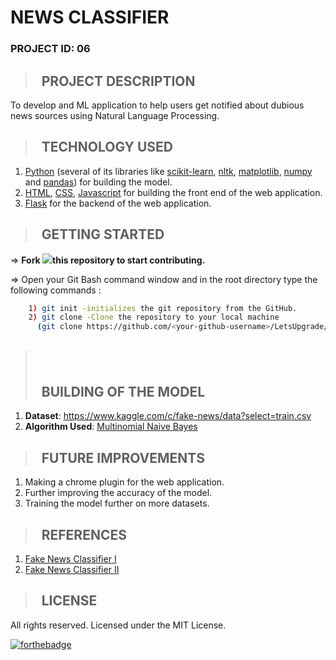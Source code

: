 # **NEWS CLASSIFIER**

### **PROJECT ID: 06**
>## &nbsp; PROJECT DESCRIPTION
To develop and ML application to help users get notified about dubious news sources using Natural Language Processing.

>## &nbsp; TECHNOLOGY USED

1. [Python](https://www.python.org/) (several of its libraries like [scikit-learn](https://scikit-learn.org/stable/), [nltk](https://www.nltk.org/), [matplotlib](https://matplotlib.org/), [numpy](https://numpy.org/) and [pandas](https://pandas.pydata.org/)) for building the model.
2. [HTML](https://developer.mozilla.org/en-US/docs/Web/HTML), [CSS](https://developer.mozilla.org/en-US/docs/Learn/CSS), [Javascript](https://www.javascript.com/) for building the front end of the web application.
3. [Flask](https://flask.palletsprojects.com/en/1.1.x/) for the backend of the web application.

>## &nbsp; GETTING STARTED

=> **Fork <a href=https://github.com/LetsUpgrade/NEWS-CLASSIFIER><img src="https://img.icons8.com/ios/24/000000/code-fork.png"></a>this repository to start contributing.**

=> Open your Git Bash command window and in the root directory type the following commands :
```bash
    1) git init -initializes the git repository from the GitHub. 
    2) git clone -Clone the repository to your local machine
      (git clone https://github.com/<your-github-username>/LetsUpgrade/NEWS-CLASSIFIER.git)
```   
>## &nbsp; 
>## &nbsp; BUILDING OF THE MODEL
1. **Dataset**: https://www.kaggle.com/c/fake-news/data?select=train.csv
2. **Algorithm Used**: [Multinomial Naive Bayes](https://scikit-learn.org/stable/modules/generated/sklearn.naive_bayes.MultinomialNB.html#:~:text=The%20multinomial%20Naive%20Bayes%20classifier,tf%2Didf%20may%20also%20work.)

>## &nbsp; FUTURE IMPROVEMENTS

1. Making a chrome plugin for the web application.
2. Further improving the accuracy of the model.
3. Training the model further on more datasets.

>## &nbsp; REFERENCES
1. [Fake News Classifier I](https://medium.com/swlh/build-your-own-fake-news-classifier-7918f05c2ec7)
2. [Fake News Classifier II](https://towardsdatascience.com/building-a-fake-news-classifier-using-natural-language-processing-83d911b237e1)

>## &nbsp; LICENSE

All rights reserved. Licensed under the MIT License.

[![forthebadge](https://forthebadge.com/images/badges/open-source.svg)](https://forthebadge.com)

